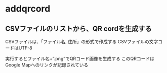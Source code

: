 # addqrcord

## CSVファイルのリストから、QR cordを生成する
CSVファイルは、「ファイル名, 住所」の形式で作成する
CSVファイルの文字コードはUTF-8

実行するとファイル名+”.png”でQRコード画像を生成する
このQRコードはGoogle Mapへのリンクが記録されている
